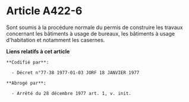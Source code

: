# Article A422-6

Sont soumis à la procédure normale du permis de construire les travaux concernant les bâtiments à usage de bureaux, les
bâtiments à usage d'habitation et notamment les casernes.

**Liens relatifs à cet article**

	**Codifié par**:

	  - Décret n°77-38 1977-01-03 JORF 18 JANVIER 1977

	**Abrogé par**:

	  - Arrêté du 28 décembre 1977 art. 1, v. init.
